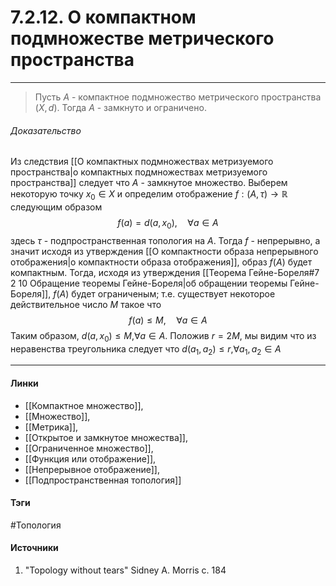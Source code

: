 # 7.2.12. О компактном подмножестве метрического пространства
***
>Пусть $A$ - компактное подмножество метрического пространства $(X,d)$. Тогда $A$ - замкнуто и ограничено.


###### Доказательство
Из следствия [[О компактных подмножествах метризуемого пространства|о компактных подмножествах метризуемого пространства]] следует что $A$ - замкнутое множество. Выберем некоторую точку $x_{0}\in X$ и определим отображение $f:(A,\tau)\to\mathbb{R}$ следующим образом
$$
f(a)=d(a,x_{0}),\quad\forall a\in A
$$
здесь $\tau$ - подпространственная топология на $A$. Тогда $f$ - непрерывно, а значит исходя из утверждения [[О компактности образа непрерывного отображения|о компактности образа отображения]], образ $f(A)$ будет компактным. Тогда, исходя из утверждения [[Теорема Гейне-Бореля#7 2 10 Обращение теоремы Гейне-Бореля|об обращении теоремы Гейне-Бореля]], $f(A)$ будет ограниченым; т.е. существует некоторое действительное число $M$ такое что
$$
f(a)\le M,\quad\forall a\in A
$$
Таким образом, $d(a,x_{0})\le M$,$\forall a\in A$. Положив $r=2M$, мы видим что из неравенства треугольника следует что $d(a_{1},a_{2})\le r$,$\forall a_{1},a_{2}\in A$

***
#### Линки
- [[Компактное множество]],
- [[Множество]],
- [[Метрика]],
- [[Открытое и замкнутое множества]],
- [[Ограниченное множество]],
- [[Функция или отображение]],
- [[Непрерывное отображение]],
- [[Подпространственная топология]]
#### Тэги
 #Топология 
#### Источники
1. "Topology without tears" Sidney A. Morris с. 184